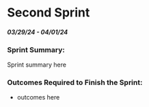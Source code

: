 # Second Sprint
#### ***03/29/24 - 04/01/24***

### Sprint Summary:
Sprint summary here

### Outcomes Required to Finish the Sprint:
  - outcomes here
